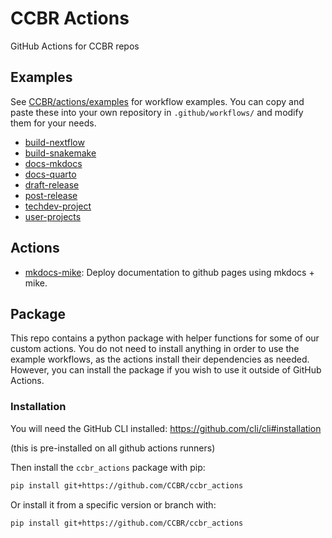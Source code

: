 # CCBR Actions

GitHub Actions for CCBR repos

## Examples

See [CCBR/actions/examples](examples) for workflow examples.
You can copy and paste these into your own repository in `.github/workflows/`
and modify them for your needs.

<!--
```sh
for f in examples/*.yml; do
    title=$(echo $f | sed 's|examples/||g' | sed 's|.yml||g')
    echo "- [$title]($f)"
done | pbcopy
```
-->

- [build-nextflow](examples/build-nextflow.yml)
- [build-snakemake](examples/build-snakemake.yml)
- [docs-mkdocs](examples/docs-mkdocs.yml)
- [docs-quarto](examples/docs-quarto.yml)
- [draft-release](examples/draft-release.yml)
- [post-release](examples/post-release.yml)
- [techdev-project](examples/techdev-project.yml)
- [user-projects](examples/user-projects.yml)

## Actions

- [mkdocs-mike](mkdocs-mike/README.md): Deploy documentation to github pages using mkdocs + mike.

## Package

This repo contains a python package with helper functions for some of our
custom actions.
You do not need to install anything in order to use the example workflows,
as the actions install their dependencies as needed.
However, you can install the package if you wish to use it outside of GitHub Actions.

### Installation

You will need the GitHub CLI installed:
https://github.com/cli/cli#installation

(this is pre-installed on all github actions runners)

Then install the `ccbr_actions` package with pip:

```bash
pip install git+https://github.com/CCBR/ccbr_actions
```

Or install it from a specific version or branch with:

```bash
pip install git+https://github.com/CCBR/ccbr_actions
```

